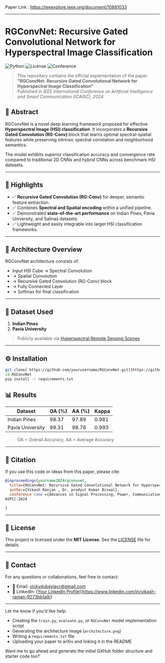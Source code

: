 Paper Link : https://ieeexplore.ieee.org/document/10881033

---

# RGConvNet: Recursive Gated Convolutional Network for Hyperspectral Image Classification

![Python](https://img.shields.io/badge/Python-3.8+-blue.svg)
![License](https://img.shields.io/badge/License-MIT-green.svg)
![Conference](https://img.shields.io/badge/IEEE%20Conference-Published-orange)

> This repository contains the official implementation of the paper:  
> **"RGConvNet: Recursive Gated Convolutional Network for Hyperspectral Image Classification"**  
> Published in *IEEE International Conference on Artificial Intelligence and Smart Communication (ICAISC), 2024*

## 📌 Abstract

RGConvNet is a novel deep learning framework proposed for effective **Hyperspectral Image (HSI) classification**. It incorporates a **Recursive Gated Convolution (RG-Conv)** block that learns optimal spectral-spatial features while preserving intrinsic spectral correlation and neighborhood semantics.

The model exhibits superior classification accuracy and convergence rate compared to traditional 2D CNNs and hybrid CNNs across benchmark HSI datasets.

---

## 🚀 Highlights

- ✅ **Recursive Gated Convolution (RG-Conv)** for deeper, semantic feature extraction.
- ✅ Combines **Spectral and Spatial encoding** within a unified pipeline.
- ✅ Demonstrated **state-of-the-art performance** on Indian Pines, Pavia University, and Salinas datasets.
- ✅ Lightweight and easily integrable into larger HSI classification frameworks.

---

## 🧠 Architecture Overview

RGConvNet architecture consists of:

- Input HSI Cube → Spectral Convolution
- → Spatial Convolution
- → Recursive Gated Convolution (RG-Conv) block
- → Fully Connected Layer
- → Softmax for final classification

---

## 📁 Dataset Used

1. **Indian Pines**  
2. **Pavia University**  

> Publicly available via [Hyperspectral Remote Sensing Scenes](http://www.ehu.eus/ccwintco/index.php?title=Hyperspectral_Remote_Sensing_Scenes)

---

## ⚙️ Installation

```bash
git clone[ https://github.com/yourusername/RGConvNet.git](https://github.com/Codervikash/RGConvNET.git)
cd RGConvNet
pip install -r requirements.txt
```



## 📊 Results

| Dataset         | OA (%) | AA (%) | Kappa |
|----------------|--------|--------|--------|
| Indian Pines   | 98.37  | 97.89  | 0.981  |
| Pavia University | 99.31 | 98.76  | 0.993  |

> OA = Overall Accuracy, AA = Average Accuracy

---

## 📌 Citation

If you use this code or ideas from this paper, please cite:

```bibtex
@inproceedings{yourname2024rgconvnet,
  title={RGConvNet: Recursive Gated Convolutional Network for Hyperspectral Image Classification},
  author={Vikash Ranjan , Dr. pradyut Kumar Biswal},
  conference name ={Advances in Signal Processing, Power, Communication and Computing
ASPCC-2024

}
```

---

## 📎 License

This project is licensed under the **MIT License**. See the [LICENSE](LICENSE) file for details.

---

## 🤝 Contact

For any questions or collaborations, feel free to contact:

- 📧 Email: [vickydubeyiacr@gmail.com](mailto:vickydubeyiacr@gmail.com)
- 🔗 LinkedIn: [[Your LinkedIn Profile](https://www.linkedin.com/in/vikash-ranjan-9273bb1a9/)](https://www.linkedin.com/in/vikash-ranjan-9273bb1a9/)

---

Let me know if you'd like help:

- Creating the `train.py`, `evaluate.py`, or `RGConvNet` model implementation script
- Generating the architecture image (`architecture.png`)
- Writing a `requirements.txt` file
- Uploading your paper to arXiv and linking it in the README

Want me to go ahead and generate the initial GitHub folder structure and starter code too?
